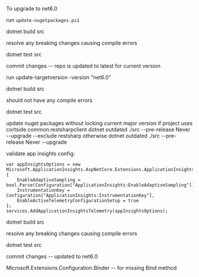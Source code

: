To upgrade to net6.0

run `update-nugetpackages.ps1`

dotnet build src

resolve any breaking changes causing compile errors

dotnet test src

commit changes -- repo is updated to latest for current version

run update-targetversion -version "net6.0"

dotnet build src

should not have any compile errors

dotnet test src

update nuget packages without locking current major version
if project uses cortside.common.restsharpclient
	dotnet outdated ./src --pre-release Never --upgrade --exclude restsharp
otherwise
	dotnet outdated ./src --pre-release Never --upgrade

validate app insights config:

    var appInsightsOptions = new Microsoft.ApplicationInsights.AspNetCore.Extensions.ApplicationInsightsServiceOptions {
        EnableAdaptiveSampling = bool.Parse(Configuration["ApplicationInsights:EnableAdaptiveSampling"]),
        InstrumentationKey = Configuration["ApplicationInsights:InstrumentationKey"],
        EnableActiveTelemetryConfigurationSetup = true
    };
    services.AddApplicationInsightsTelemetry(appInsightsOptions);

dotnet build src

resolve any breaking changes causing compile errors

dotnet test src

commit changes -- updated to net6.0

Microsoft.Extensions.Configuration.Binder -- for missing Bind method
